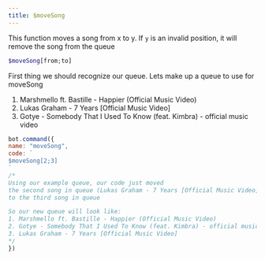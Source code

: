 ```yaml
---
title: $moveSong
---
```


This function moves a song from x to y. If `y` is an invalid position, it will remove the song from the queue

```php
$moveSong[from;to]
```

First thing we should recognize our queue. Lets make up a queue to use for moveSong

1. Marshmello ft. Bastille - Happier \(Official Music Video\)
2. Lukas Graham - 7 Years \[Official Music Video\]
3. Gotye - Somebody That I Used To Know \(feat. Kimbra\) - official music video

```javascript
bot.command({
name: "moveSong",
code: `
$moveSong[2;3]
`
/*
Using our example queue, our code just moved
the second song in queue (Lukas Graham - 7 Years [Official Music Video])
to the third song in queue

So our new queue will look like:
1. Marshmello ft. Bastille - Happier (Official Music Video)
2. Gotye - Somebody That I Used To Know (feat. Kimbra) - official music video
3. Lukas Graham - 7 Years [Official Music Video]
*/
})
```


